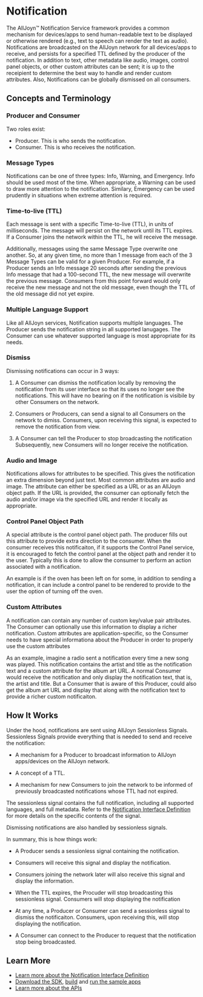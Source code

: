 # Notification

The AllJoyn&trade; Notification Service framework provides a common mechanism for
devices/apps to send human-readable text to be displayed or otherwise rendered
(e.g., text to speech can render the text as audio). Notifications are broadcasted
on the AllJoyn network for all devices/apps to receive, and persists for a 
specified TTL defined by the producer of the notification. In addition to text,
other metadata like audio, images, control panel objects, or other custom 
attributes can be sent; it is up to the receipient to determine the best 
way to handle and render custom attributes. Also, Notifications can be
globally dismissed on all consumers.

## Concepts and Terminology

### Producer and Consumer

Two roles exist:
* Producer. This is who sends the notification.
* Consumer. This is who receives the notification.

### Message Types

Notifications can be one of three types: Info, Warning, and Emergency. Info
should be used most of the time. When appropriate, a Warning can be used to
draw more attention to the notification. Similary, Emergency can be used 
prudently in situations when extreme attention is required.

### Time-to-live (TTL)

Each message is sent with a specific Time-to-live (TTL), in units of 
milliseconds. The message will persist on the network until its TTL 
expires. If a Consumer joins the network within the TTL, he will 
receive the message.

Additionally, messages using the same Message Type overwrite one 
another. So, at any given time, no more than 1 message from each of
the 3 Message Types can be valid for a given Producer. For example, 
if a Producer sends an Info message 20 seconds after sending the 
previous Info message that had a 100-second TTL, the new message will 
overwrite the previous message. Consumers from this point forward 
would only receive the new message and not the old message, even 
though the TTL of the old message did not yet expire.

### Multiple Language Support

Like all AllJoyn services, Notification supports multiple languages. The
Producer sends the notification string in all supported lanugages. The
Consumer can use whatever supported language is most appropriate for 
its needs.

### Dismiss

Dismissing notifications can occur in 3 ways:

1. A Consumer can dismiss the notification locally by
   removing the notification from its user interface so that its uses 
   no longer see the notifications. This will have no bearing on if the notification is visibile by other Consumers on the network.

2. Consumers or Producers, can send a signal to all 
   Consumers on the network to dimiss. Consumers, upon receiving this 
   signal, is expected to remove the notification from view.

3. A Consumer can tell the Producer to stop broadcasting the notification
   Subsequently, new Consumers will no longer receive the notification.

### Audio and Image

Notifications allows for attributes to be specified. This gives the 
notification an extra dimension beyond just text. Most common attributes
are audio and image. The attribute can either be specified as a URL or as
an AllJoyn object path. If the URL is provided, the consumer can optionally 
fetch the audio and/or image via the specified URL and render it locally as
appropriate.

### Control Panel Object Path

A special attribute is the control panel object path. The producer fills
out this attribute to provide extra direction to the consumer. When the
consumer receives this notificaiton, if it supports the Control Panel service, it
is encouraged to fetch the control panel at the object path and render
it to the user. Typically this is done to allow the consumer to perform
an action associated with a notification. 

An example is if the oven has been left on for some, in addition to 
sending a notification, it can include a control panel to be rendered 
to provide to the user the option of turning off the oven.

### Custom Attributes

A notification can contain any number of custom key/value pair attributes.
The Consumer can optionally use this information to display a richer
notification. Custom attributes are application-specific, so
the Consumer needs to have special informationa about the
Producer in order to properly use the custom attributes

As an example, imagine a radio sent a notification every time a 
new song was played. This notification contains the artist and 
title as the notification text and a custom attribute for the 
album art URL. A normal Consumer would receive the notification 
and only display the notification text, that is, the artist and 
title. But a Consumer that is aware of this Producer, could also
get the album art URL and display that along with the 
notification text to provide a richer custom notificaiton.

## How It Works

Under the hood, notifications are sent using AllJoyn Sessionless Signals.
Sessionless Signals provide everything that is needed to send and receive
the notification:

* A mechanism for a Producer to broadcast information to AllJoyn 
  apps/devices on the AllJoyn network.

* A concept of a TTL.

* A mechanism for new Consumers to join the network to be informed
  of previously broadcasted notifications whose TTL had not expired.

The sessionless signal contains the full notification, including
all supported languages, and full metadata. Refer to the [Notification 
Interface Definition][notif-interface] for more details on the specific
contents of the signal.

Dismissing notifications are also handled by sessionless signals.

In summary, this is how things work:

* A Producer sends a sessionless signal containing the notification.

* Consumers will receive this signal and display the notification.

* Consumers joining the network later will also receive this signal
  and display the information.

* When the TTL expires, the Procuder will stop broadcasting this
  sessionless signal. Consumers will stop displaying the notification

* At any time, a Producer or Consumer can send a sessionless signal 
  to dismiss the notificaiton. Consumers, upon receiving this, will
  stop displaying the notification.

* A Consumer can connect to the Producer to request that the 
  notification stop being broadcasted.

## Learn More

* [Learn more about the Notification Interface Definition][notif-interface]
* [Download the SDK][download], [build][build] and 
  [run the sample apps][sample-apps]
* [Learn more about the APIs][api-guide]

[notif-interface]: /learn/base-services/notification/interface
[download]: /download
[build]: /develop/building
[sample-apps]: /develop/run-sample-apps/notification
[api-guide]: /develop/api-guide/notification